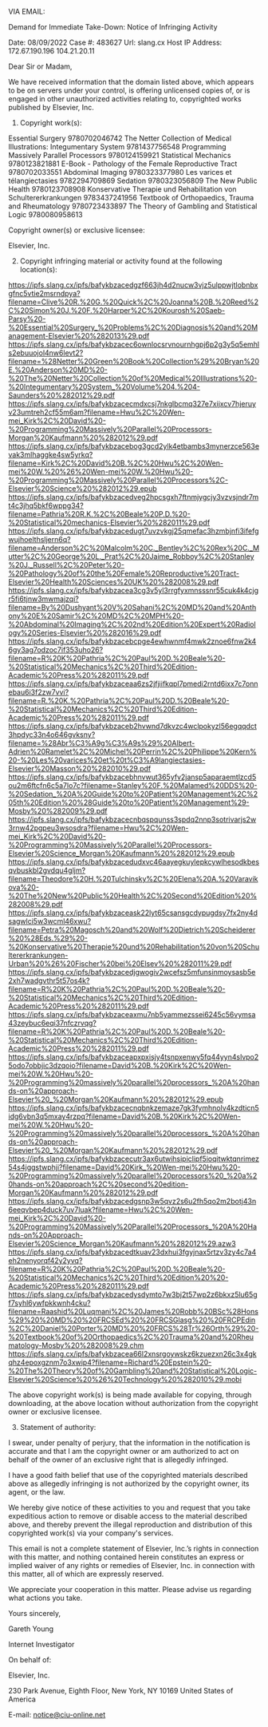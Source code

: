 VIA EMAIL:

Demand for Immediate Take-Down: Notice of Infringing Activity


Date: 	08/09/2022
Case #: 	483627
Url: 	slang.cx
Host IP Address: 	172.67.190.196 104.21.20.11




Dear Sir or Madam,

We have received information that the domain listed above, which appears to be on servers under your control, is offering unlicensed copies of, or is engaged in other unauthorized activities relating to, copyrighted works published by Elsevier, Inc.

1. Copyright work(s):



Essential Surgery 	9780702046742
The Netter Collection of Medical Illustrations: Integumentary System 	9781437756548
Programming Massively Parallel Processors 	9780124159921
Statistical Mechanics 	9780123821881
E-Book - Pathology of the Female Reproductive Tract 	9780702033551
Abdominal Imaging 	9780323377980
Les varices et télangiectasies 	9782294709869
Sedation 	9780323056809
The New Public Health 	9780123708908
Konservative Therapie und Rehabilitation von Schultererkrankungen 	9783437241956
Textbook of Orthopaedics, Trauma and Rheumatology 	9780723433897
The Theory of Gambling and Statistical Logic 	9780080958613


Copyright owner(s) or exclusive licensee:

Elsevier, Inc.



2. Copyright infringing material or activity found at the following location(s):

https://ipfs.slang.cx/ipfs/bafykbzacedgzf663jh4d2nucw3vjz5ulppwjtlobnbxgfnc5vtie2msrndpya?filename=Clive%20R.%20G.%20Quick%2C%20Joanna%20B.%20Reed%2C%20Simon%20J.%20F.%20Harper%2C%20Kourosh%20Saeb-Parsy%20-%20Essential%20Surgery_%20Problems%2C%20Diagnosis%20and%20Management-Elsevier%20%282013%29.pdf
https://ipfs.slang.cx/ipfs/bafykbzacec6ownlocsrvnournhgpj6p2g3y5q5emhls2ebuuojol4nw6levt2?filename=%28Netter%20Green%20Book%20Collection%29%20Bryan%20E.%20Anderson%20MD%20-%20The%20Netter%20Collection%20of%20Medical%20Illustrations%20-%20Integumentary%20System_%20Volume%204.%204-Saunders%20%282012%29.pdf
https://ipfs.slang.cx/ipfs/bafykbzacecmdxcsj7nkglbcmq327e7xijxcv7hjeruyv23umtreh2cf55m6am?filename=Hwu%2C%20Wen-mei_Kirk%2C%20David%20-%20Programming%20Massively%20Parallel%20Processors-Morgan%20Kaufmann%20%282012%29.pdf
https://ipfs.slang.cx/ipfs/bafykbzacebog3gcd2ylk4etbambs3mynerzce563evak3mlhaggke4sw5yrkq?filename=Kirk%2C%20David%20B.%2C%20Hwu%2C%20Wen-mei%20W.%20%26%20Wen-mei%20W.%20Hwu%20-%20Programming%20Massively%20Parallel%20Processors%2C-Elsevier%20Science%20%282012%29.epub
https://ipfs.slang.cx/ipfs/bafykbzacedveg2hpcsgxh7ftnmjygcjy3vzvsjndr7mt4c3jhq5bkf6wppg34?filename=Pathria%20R.K.%2C%20Beale%20P.D.%20-%20Statistical%20mechanics-Elsevier%20%282011%29.pdf
https://ipfs.slang.cx/ipfs/bafykbzacedugt7uvzvkgj25qmefac3hzmbjnfi3ifefgwujhoelthsljern6q?filename=Anderson%2C%20Malcolm%20C._Bentley%2C%20Rex%20C._Mutter%2C%20George%20L._Prat%2C%20Jaime_Robboy%2C%20Stanley%20J._Russell%2C%20Peter%20-%20Pathology%20of%20the%20Female%20Reproductive%20Tract-Elsevier%20Health%20Sciences%20UK%20%282008%29.pdf
https://ipfs.slang.cx/ipfs/bafykbzacea3cg3v5yl3rrgfyxmnsssnr55cuk4k4cjgr5fi6tjnw3mwmajzqi?filename=By%20Dushyant%20V%20Sahani%2C%20MD%20and%20Anthony%20E%20Samir%2C%20MD%2C%20MPH%20-%20Abdominal%20Imaging%2C%202nd%20Edition%20Expert%20Radiology%20Series-Elsevier%20%282016%29.pdf
https://ipfs.slang.cx/ipfs/bafykbzacebcpge4ewhwnmf4mwk2znoe6fnw2k46gy3ag7odzoc7if353uho26?filename=R%20K%20Pathria%2C%20Paul%20D.%20Beale%20-%20Statistical%20Mechanics%2C%20Third%20Edition-Academic%20Press%20%282011%29.pdf
https://ipfs.slang.cx/ipfs/bafykbzaceaa6zs2jfjiifkqpl7pmedi2rntd6ixx7c7onnebau6i3f2zw7vvi?filename=R.%20K.%20Pathria%2C%20Paul%20D.%20Beale%20-%20Statistical%20Mechanics%2C%20Third%20Edition-Academic%20Press%20%282011%29.pdf
https://ipfs.slang.cx/ipfs/bafykbzaceb2hvwnd7dkvzc4wclpokyzl56egqqdct3hpdyc33n4o646gvksny?filename=%28Abr%C3%A9g%C3%A9s%29%20Albert-Adrien%20Ramelet%2C%20Michel%20Perrin%2C%20Philippe%20Kern%20-%20Les%20varices%20et%20t%C3%A9langiectasies-Elsevier%20Masson%20%282010%29.pdf
https://ipfs.slang.cx/ipfs/bafykbzacebhnvwut365yfv2jansp5aparaemtlzcd5ou2m6ftcfn6c5a7lo7c?filename=Stanley%20F.%20Malamed%20DDS%20-%20Sedation_%20A%20Guide%20to%20Patient%20Management%2C%205th%20Edition%20%28Guide%20to%20Patient%20Management%29-Mosby%20%282009%29.pdf
https://ipfs.slang.cx/ipfs/bafykbzacecnbqspqunss3spdq2nnp3sotrivarjs2w3rnw42pgpeu3wsosdra?filename=Hwu%2C%20Wen-mei_Kirk%2C%20David%20-%20Programming%20Massively%20Parallel%20Processors-Elsevier%20Science_Morgan%20Kaufmann%20%282012%29.epub
https://ipfs.slang.cx/ipfs/bafykbzacedudxvc46aayegkuylepkcywlhesodkbesqvbuskbl2gvdqu4gljm?filename=Theodore%20H.%20Tulchinsky%2C%20Elena%20A.%20Varavikova%20-%20The%20New%20Public%20Health%2C%20Second%20Edition%20%282008%29.pdf
https://ipfs.slang.cx/ipfs/bafykbzaceask22lyt65csansgcdypugdsy7fx2ny4dsagwlci5w3wcml46xwu?filename=Petra%20Magosch%20and%20Wolf%20Dietrich%20Scheiderer%20%28Eds.%29%20-%20Konservative%20Therapie%20und%20Rehabilitation%20von%20Schultererkrankungen-Urban%20%26%20Fischer%20bei%20Elsev%20%282011%29.pdf
https://ipfs.slang.cx/ipfs/bafykbzacedjgwogiv2wcefsz5mfunsinmoysasb5e2xh7wadgvthr5t57os4k?filename=R%20K%20Pathria%2C%20Paul%20D.%20Beale%20-%20Statistical%20Mechanics%2C%20Third%20Edition-Academic%20Press%20%282011%29.pdf
https://ipfs.slang.cx/ipfs/bafykbzaceaxmu7nb5yammezssei6245c56vymsa43zeybuc6eqi37nfczrvqg?filename=R%20K%20Pathria%2C%20Paul%20D.%20Beale%20-%20Statistical%20Mechanics%2C%20Third%20Edition-Academic%20Press%20%282011%29.pdf
https://ipfs.slang.cx/ipfs/bafykbzaceapxpxisjy4tsnpxenwy5fq44yyn4slvpo25odo7obbjic3dzqoio?filename=David%20B.%20Kirk%2C%20Wen-mei%20W.%20Hwu%20-%20Programming%20massively%20parallel%20processors_%20A%20hands-on%20approach-Elsevier%20_%20Morgan%20Kaufmann%20%282012%29.epub
https://ipfs.slang.cx/ipfs/bafykbzacecnqbnkzemaze7gk3fymhnolv4kzdticn5idg6vbn3q5mxay4rzpq?filename=David%20B.%20Kirk%2C%20Wen-mei%20W.%20Hwu%20-%20Programming%20massively%20parallel%20processors_%20A%20hands-on%20approach-Elsevier%20_%20Morgan%20Kaufmann%20%282012%29.pdf
https://ipfs.slang.cx/ipfs/bafykbzacecutr3ax6utwihsipiclipf5ioqitwktqnrimez54s4jggstwphji?filename=David%20Kirk_%20Wen-mei%20Hwu%20-%20Programming%20massively%20parallel%20processors%20_%20a%20hands-on%20approach%2C%20second%20edition-Morgan%20Kaufmann%20%282012%29.pdf
https://ipfs.slang.cx/ipfs/bafykbzacedgsnp3w5qvz2s6u2fh5qo2m2botj43n6eeqvbep4duck7uv7luak?filename=Hwu%2C%20Wen-mei_Kirk%2C%20David%20-%20Programming%20Massively%20Parallel%20Processors_%20A%20Hands-on%20Approach-Elsevier%20Science_Morgan%20Kaufmann%20%282012%29.azw3
https://ipfs.slang.cx/ipfs/bafykbzacedtkuav23dxhui3fgyjnax5rtzv3zy4c7a4eh2nenyorqf42y2yvq?filename=R%20K%20Pathria%2C%20Paul%20D.%20Beale%20-%20Statistical%20Mechanics%2C%20Third%20Edition%20%20-Academic%20Press%20%282011%29.pdf
https://ipfs.slang.cx/ipfs/bafykbzacedysdymto7w3bj2t57wp2z6bkxz5lu65gf7syhl6ywfpkkwnh4cku?filename=Raashid%20Luqmani%2C%20James%20Robb%20BSc%28Hons%29%20%20MD%20%20FRCSEd%20%20FRCSGlasg%20%20FRCPEdin%2C%20Daniel%20Porter%20MD%20%20FRCS%28Tr%26Orth%29%20-%20Textbook%20of%20Orthopaedics%2C%20Trauma%20and%20Rheumatology-Mosby%20%282008%29.chm
https://ipfs.slang.cx/ipfs/bafykbzacea66l2xnsrgoywskz6kzuezxn26c3x4gkqhz4epoxgznm7o3xwip4?filename=Richard%20Epstein%20-%20The%20Theory%20of%20Gambling%20and%20Statistical%20Logic-Elsevier%20Science%20%26%20Technology%20%282010%29.mobi


The above copyright work(s) is being made available for copying, through downloading, at the above location without authorization from the copyright owner or exclusive licensee.



3. Statement of authority:

I swear, under penalty of perjury, that the information in the notification is accurate and that I am the copyright owner or am authorized to act on behalf of the owner of an exclusive right that is allegedly infringed.

I have a good faith belief that use of the copyrighted materials described above as allegedly infringing is not authorized by the copyright owner, its agent, or the law.

We hereby give notice of these activities to you and request that you take expeditious action to remove or disable access to the material described above, and thereby prevent the illegal reproduction and distribution of this copyrighted work(s) via your company's services.

This email is not a complete statement of Elsevier, Inc.’s rights in connection with this matter, and nothing contained herein constitutes an express or implied waiver of any rights or remedies of Elsevier, Inc. in connection with this matter, all of which are expressly reserved.

We appreciate your cooperation in this matter. Please advise us regarding what actions you take.



Yours sincerely,



Gareth Young

Internet Investigator



On behalf of:

Elsevier, Inc.

230 Park Avenue, Eighth Floor, New York, NY 10169 United States of America

E-mail: notice@ciu-online.net
